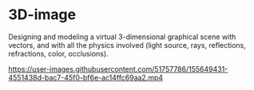 # 3D-image
Designing and modeling a virtual 3-dimensional graphical scene with vectors, and with all 
the physics involved (light source, rays, reflections, refractions, color, occlusions).

https://user-images.githubusercontent.com/51757786/155649431-4551438d-bac7-45f0-bf6e-ac14ffc69aa2.mp4

